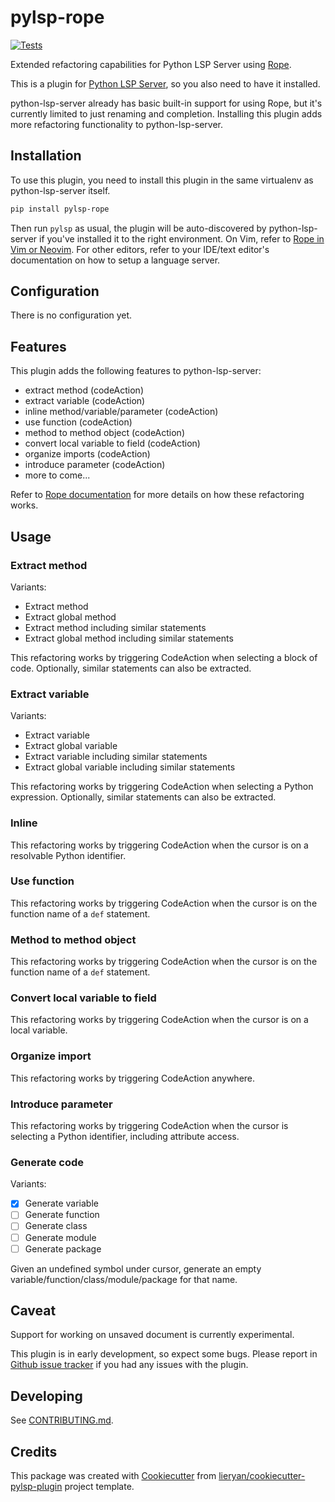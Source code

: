 # pylsp-rope

[![Tests](https://github.com/python-rope/pylsp-rope/actions/workflows/run-test.yml/badge.svg)](https://github.com/python-rope/pylsp-rope/actions/workflows/run-test.yml)

Extended refactoring capabilities for Python LSP Server using
[Rope](https://github.com/python-rope/rope).

This is a plugin for [Python LSP
Server](https://github.com/python-lsp/python-lsp-server), so you also need to
have it installed.

python-lsp-server already has basic built-in support for using Rope, but it's
currently limited to just renaming and completion. Installing this plugin adds
more refactoring functionality to python-lsp-server.

## Installation

To use this plugin, you need to install this plugin in the same virtualenv as
python-lsp-server itself.

``` bash
pip install pylsp-rope
```

Then run `pylsp` as usual, the plugin will be auto-discovered by
python-lsp-server if you've installed it to the right environment. On Vim,
refer to [Rope in Vim or
Neovim](https://github.com/python-rope/rope/wiki/Rope-in-Vim-or-Neovim). For
other editors, refer to your IDE/text editor's documentation on how to setup a
language server. 

## Configuration

There is no configuration yet.

## Features

This plugin adds the following features to python-lsp-server:

- extract method (codeAction)
- extract variable (codeAction)
- inline method/variable/parameter (codeAction)
- use function (codeAction)
- method to method object (codeAction)
- convert local variable to field (codeAction)
- organize imports (codeAction)
- introduce parameter (codeAction)
- more to come...

Refer to [Rope documentation](https://github.com/python-rope/rope/blob/master/docs/overview.rst)
for more details on how these refactoring works.

## Usage

### Extract method

Variants: 

- Extract method
- Extract global method
- Extract method including similar statements
- Extract global method including similar statements

This refactoring works by triggering CodeAction when selecting a block of code.
Optionally, similar statements can also be extracted.

### Extract variable

Variants: 

- Extract variable
- Extract global variable
- Extract variable including similar statements
- Extract global variable including similar statements

This refactoring works by triggering CodeAction when selecting a Python
expression. Optionally, similar statements can also be extracted.

### Inline

This refactoring works by triggering CodeAction when the cursor is on a
resolvable Python identifier.

### Use function

This refactoring works by triggering CodeAction when the cursor is on the
function name of a `def` statement.

### Method to method object

This refactoring works by triggering CodeAction when the cursor is on the
function name of a `def` statement.

### Convert local variable to field

This refactoring works by triggering CodeAction when the cursor is on a local
variable.

### Organize import

This refactoring works by triggering CodeAction anywhere.

### Introduce parameter

This refactoring works by triggering CodeAction when the cursor is selecting
a Python identifier, including attribute access.

### Generate code

Variants:

- [x] Generate variable
- [ ] Generate function
- [ ] Generate class
- [ ] Generate module
- [ ] Generate package

Given an undefined symbol under cursor, generate an empty
variable/function/class/module/package for that name.

## Caveat

Support for working on unsaved document is currently experimental.

This plugin is in early development, so expect some bugs. Please report in
[Github issue tracker](https://github.com/python-lsp/python-lsp-server/issues)
if you had any issues with the plugin.

## Developing

See [CONTRIBUTING.md](https://github.com/python-rope/pylsp-rope/blob/main/CONTRIBUTING.md).

## Credits

This package was created with
[Cookiecutter](https://github.com/audreyr/cookiecutter) from
[lieryan/cookiecutter-pylsp-plugin](https://github.com/lieryan/cookiecutter-pylsp-plugin)
project template.
